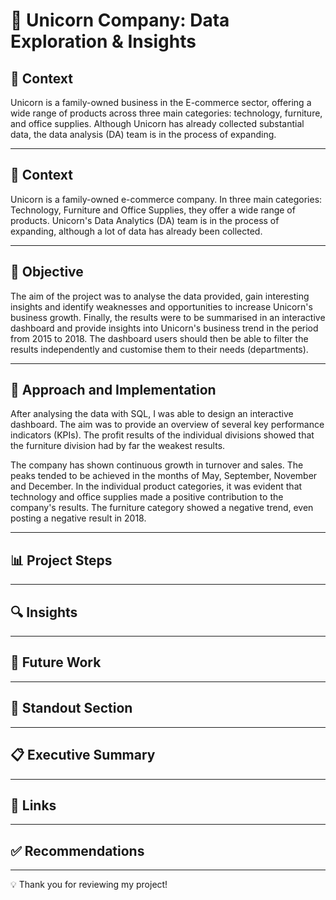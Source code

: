 # 🦄 **Unicorn Company: Data Exploration & Insights**

## 📄 Context
Unicorn is a family-owned business in the E-commerce sector, offering a wide range of products across three main categories: technology, furniture, and office supplies. Although Unicorn has already collected substantial data, the data analysis (DA) team is in the process of expanding.

---

## 📄 Context
Unicorn is a family-owned e-commerce company. In three main categories: Technology, Furniture and Office Supplies, they offer a wide range of products. Unicorn's Data Analytics (DA) team is in the process of expanding, although a lot of data has already been collected.

---

## 🎯 Objective
The aim of the project was to analyse the data provided, gain interesting insights and identify weaknesses and opportunities to increase Unicorn's business growth.
Finally, the results were to be summarised in an interactive dashboard and provide insights into Unicorn's business trend in the period from 2015 to 2018. The dashboard users should then be able to filter the results independently and customise them to their needs (departments).

---

## 🚀 Approach and Implementation
After analysing the data with SQL, I was able to design an interactive dashboard. The aim was to provide an overview of several key performance indicators (KPIs). The profit results of the individual divisions showed that the furniture division had by far the weakest results.

The company has shown continuous growth in turnover and sales. The peaks tended to be achieved in the months of May, September, November and December.
In the individual product categories, it was evident that technology and office supplies made a positive contribution to the company's results. The furniture category showed a negative trend, even posting a negative result in 2018. 

---

## 📊 Project Steps

---

## 🔍 Insights

---

## 🔮 Future Work

---

## 🌟 Standout Section

---

## 📋 Executive Summary

---

## 🔗 Links

---

## ✅ Recommendations

---

💡 Thank you for reviewing my project!
